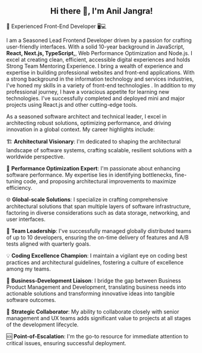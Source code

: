  <h2 align="center">Hi there 👋, I'm Anil Jangra!</h2>


🚀 Experienced Front-End Developer 🖥️💻

I am a Seasoned Lead Frontend Developer driven by a passion for crafting user-friendly interfaces. With a solid 10-year background in JavaScript,<strong> React, Next.js, TypeScript,</strong>, Web Performance Optimization and Node.js. I excel at creating clean, efficient, accessible digital experiences and holds Strong Team Mentoring Experience. I bring a wealth of experience and expertise in building professional websites and front-end applications. With a strong background in the information technology and services industries, I've honed my skills in a variety of front-end technologies .
In addition to my professional journey, I have a voracious appetite for learning new technologies. I've successfully completed and deployed mini and major projects using React.js and other cutting-edge tools. 

As a seasoned software architect and technical leader, I excel in architecting robust solutions, optimizing performance, and driving innovation in a global context. My career highlights include:

🏗️ **Architectural Visionary**: I'm dedicated to shaping the architectural landscape of software systems, crafting scalable, resilient solutions with a worldwide perspective.

🚀 **Performance Optimization Expert**: I'm passionate about enhancing software performance. My expertise lies in identifying bottlenecks, fine-tuning code, and proposing architectural improvements to maximize efficiency.

🌐 **Global-scale Solutions**: I specialize in crafting comprehensive architectural solutions that span multiple layers of software infrastructure, factoring in diverse considerations such as data storage, networking, and user interfaces.

👥 **Team Leadership**: I've successfully managed globally distributed teams of up to 10 developers, ensuring the on-time delivery of features and A/B tests aligned with quarterly goals.

💡 **Coding Excellence Champion**: I maintain a vigilant eye on coding best practices and architectural guidelines, fostering a culture of excellence among my teams.

🤝 **Business-Development Liaison**: I bridge the gap between Business Product Management and Development, translating business needs into actionable solutions and transforming innovative ideas into tangible software outcomes.

🌟 **Strategic Collaborator**: My ability to collaborate closely with senior management and UX teams adds significant value to projects at all stages of the development lifecycle.

🆘 **Point-of-Escalation**: I'm the go-to resource for immediate attention to critical issues, ensuring successful deployment.

<!--
**aniljaangra/aniljaangra** is a ✨ _special_ ✨ repository because its `README.md` (this file) appears on your GitHub profile.
If you're seeking an experienced leader who can drive architectural excellence, optimize performance, and turn business ideas into reality, let's connect and explore opportunities together.

- 🔭 I’m currently working on ...
- 🌱 I’m currently learning ...
- 👯 I’m looking to collaborate on ...
- 🤔 I’m looking for help with ...
- 💬 Ask me about ...
- 📫 How to reach me: ...
- 😄 Pronouns: ...
- ⚡ Fun fact: ...
-->

